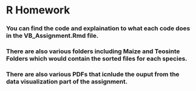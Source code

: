 # R Homework
### You can find the code and explaination to what each code does in the VB_Assignment.Rmd file. 
### There are also various folders including Maize and Teosinte Folders which would contain the sorted files for each species. 
### There are also various PDFs that icnlude the ouput from the data visualization part of the assignment. 